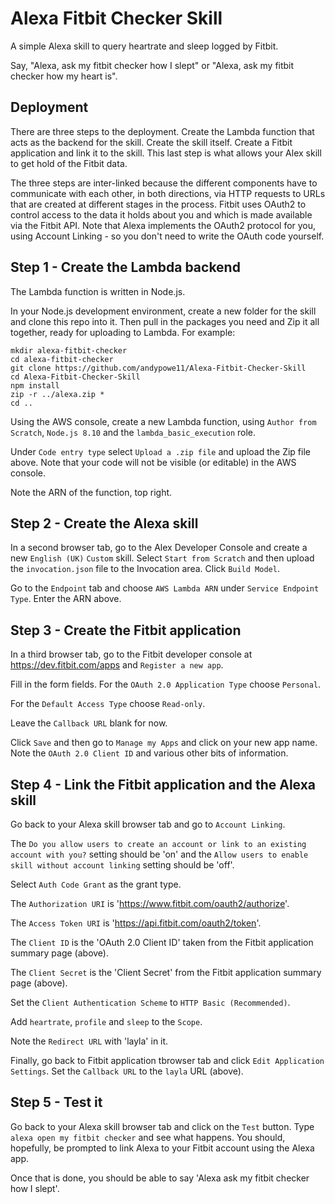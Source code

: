 # Alexa Fitbit Checker Skill

A simple Alexa skill to query heartrate and sleep logged by Fitbit.

Say, "Alexa, ask my fitbit checker how I slept" or "Alexa, ask my fitbit checker how my heart is".

## Deployment

There are three steps to the deployment. Create the Lambda function that acts as the backend for the skill. Create the skill itself. Create a Fitbit application and link it to the skill. This last step is what allows your Alex skill to get hold of the Fitbit data.

The three steps are inter-linked because the different components have to communicate with each other, in both directions, via HTTP requests to URLs that are created at different stages in the process. Fitbit uses OAuth2 to control access to the data it holds about you and which is made available via the Fitbit API. Note that Alexa implements the OAuth2 protocol for you, using Account Linking - so you don't need to write the OAuth code yourself.

## Step 1 - Create the Lambda backend

The Lambda function is written in Node.js.

In your Node.js development environment, create a new folder for the skill and clone this repo into it. Then pull in the packages you need and Zip it all together, ready for uploading to Lambda. For example:

    mkdir alexa-fitbit-checker
    cd alexa-fitbit-checker
    git clone https://github.com/andypowe11/Alexa-Fitbit-Checker-Skill
    cd Alexa-Fitbit-Checker-Skill
    npm install
    zip -r ../alexa.zip *
    cd ..

Using the AWS console, create a new Lambda function, using `Author from Scratch`, `Node.js 8.10` and the `lambda_basic_execution` role.

Under `Code entry type` select `Upload a .zip file` and upload the Zip file above. Note that your code will not be visible (or editable) in the AWS console.

Note the ARN of the function, top right.

## Step 2 - Create the Alexa skill

In a second browser tab, go to the Alex Developer Console and create a new `English (UK)` `Custom` skill. Select `Start from Scratch` and then upload the `invocation.json` file to the Invocation area. Click `Build Model`.

Go to the `Endpoint` tab and choose `AWS Lambda ARN` under `Service Endpoint Type`. Enter the ARN above.

## Step 3 - Create the Fitbit application

In a third browser tab, go to the Fitbit developer console at https://dev.fitbit.com/apps and `Register a new app`.

Fill in the form fields. For the `OAuth 2.0 Application Type` choose `Personal`.

For the `Default Access Type` choose `Read-only`.

Leave the `Callback URL` blank for now.

Click `Save` and then go to `Manage my Apps` and click on your new app name. Note the `OAuth 2.0 Client ID` and various other bits of information.

## Step 4 - Link the Fitbit application and the Alexa skill

Go back to your Alexa skill browser tab and go to `Account Linking`.

The `Do you allow users to create an account or link to an existing account with you?` setting should be 'on' and the `Allow users to enable skill without account linking` setting should be 'off'.

Select `Auth Code Grant` as the grant type.

The `Authorization URI` is 'https://www.fitbit.com/oauth2/authorize'.

The `Access Token URI` is 'https://api.fitbit.com/oauth2/token'.

The `Client ID` is the 'OAuth 2.0 Client ID' taken from the Fitbit application summary page (above).

The `Client Secret` is the 'Client Secret' from the Fitbit application summary page (above).

Set the `Client Authentication Scheme` to `HTTP Basic (Recommended)`.

Add `heartrate`, `profile` and `sleep` to the `Scope`.

Note the `Redirect URL` with 'layla' in it.

Finally, go back to Fitbit application tbrowser tab and click `Edit Application Settings`. Set the `Callback URL` to the `layla` URL (above).

## Step 5 - Test it

Go back to your Alexa skill browser tab and click on the `Test` button. Type `alexa open my fitbit checker` and see what happens. You should, hopefully, be prompted to link Alexa to your Fitbit account using the Alexa app.

Once that is done, you should be able to say 'Alexa ask my fitbit checker how I slept'.
